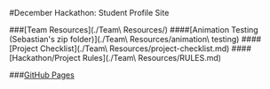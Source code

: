 #December Hackathon: Student Profile Site

###[Team Resources](./Team\ Resources/)
####[Animation Testing (Sebastian's zip folder)](./Team\ Resources/animation\ testing)
####[Project Checklist](./Team\ Resources/project-checklist.md)
####[Hackathon/Project Rules](./Team\ Resources/RULES.md)

###[GitHub Pages](http://sebastianrb.github.io/december-hackathon/index.html)

